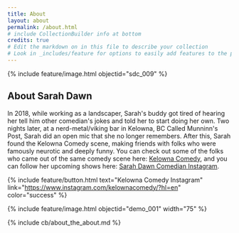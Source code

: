 ```yaml
---
title: About
layout: about
permalink: /about.html
# include CollectionBuilder info at bottom
credits: true
# Edit the markdown on in this file to describe your collection
# Look in _includes/feature for options to easily add features to the page
---
```


{% include feature/image.html objectid="sdc_009" %}


## About Sarah Dawn

In 2018, while working as a landscaper, Sarah's buddy got tired of hearing her tell him other comedian's jokes and told her to start doing her own. Two nights later, at a nerd-metal/viking bar in Kelowna, BC Called Munninn's Post, Sarah did an open mic that she no longer remembers. After this, Sarah found the Kelowna Comedy scene, making friends with folks who were famously neurotic and deeply funny. You can check out some of the folks who came out of the same comedy scene here: [Kelowna Comedy](https://kelownacomedy.ca/), and you can follow her upcoming shows here: [Sarah Dawn Comedian Instagram](https://www.instagram.com/sarah.dawn.comedian/).


{% include feature/button.html text="Kelowna Comedy Instagram" link="https://www.instagram.com/kelownacomedy/?hl=en" color="success" %}

{% include feature/image.html objectid="demo_001" width="75" %} 

<!-- IMPORTANT!!! DELETE this comment and the include below when you are finished editing this page for your collection. The include below introduces about page features. They will show up on your collection's about page until you delete it.  -->
{% include cb/about_the_about.md %} 
